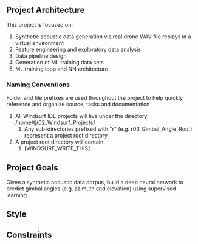 ## Project Architecture
This project is focused on:
1. Synthetic acoustic data generation via real drone WAV file replays in a virtual environment
2. Feature engineering and exploratory data analysis
3. Data pipeline design
4. Generation of ML training data sets
5. ML training loop and NN architecture

### Naming Conventions
Folder and file prefixes are used throughout the project to help quickly reference and organize source, tasks and documentation

1. All Windsurf IDE projects will live under the directory: /home/tj/02_Windsurf_Projects/
	1. Any sub-directories prefixed with "r" (e.g. r03_Gimbal_Angle_Root) represent a project root directory
2. A project root directory will contain
	1. [WINDSURF_WRITE_THIS]

## Project Goals
Given a synthetic acoustic data corpus, build a deep neural network to predict gimbal angles (e.g. azimuth and elevation) using supervised learning.

## Style


## Constraints
